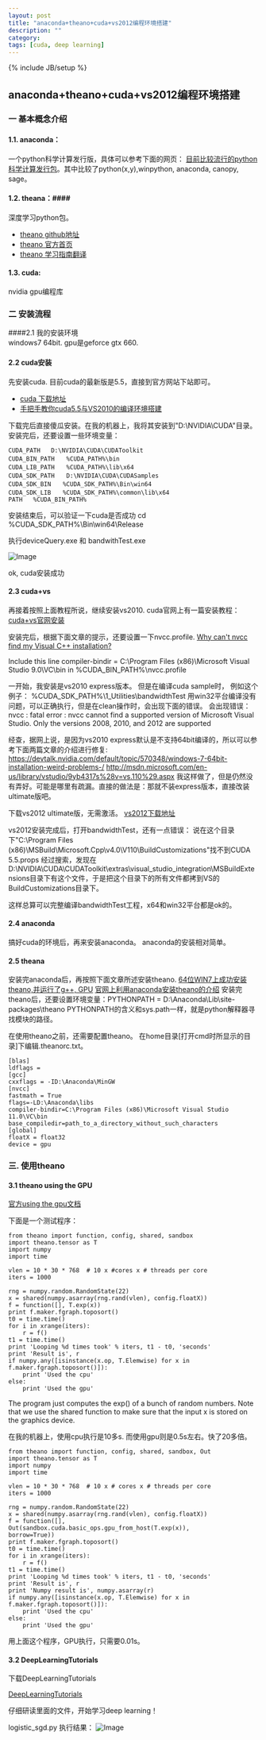 ```yaml
---
layout: post
title: "anaconda+theano+cuda+vs2012编程环境搭建"
description: ""
category: 
tags: [cuda, deep learning]
---
```

{% include JB/setup %}
## anaconda+theano+cuda+vs2012编程环境搭建 ##

### 一 基本概念介绍 ###

#### 1.1. anaconda： ####
  一个python科学计算发行版，具体可以参考下面的网页：
  [目前比较流行的python科学计算发行包](http://blog.csdn.net/rumswell/article/details/8927603)。其中比较了python(x,y),winpython, anaconda, canopy, sage。
#### 1.2. theana：####
深度学习python包。
  - [theano github地址](https://github.com/Theano/Theano)
  - [theano 官方首页](http://deeplearning.net/software/theano/)
  - [theano 学习指南翻译](http://www.cnblogs.com/xueliangliu/archive/2013/04/03/2997437.html)
  
#### 1.3. cuda: ####

nvidia gpu编程库


### 二 安装流程 ###
####2.1	我的安装环境  
windows7 64bit. gpu是geforce gtx 660.

#### 2.2 cuda安装 ####
先安装cuda. 目前cuda的最新版是5.5，直接到官方网站下站即可。
  - [cuda 下载地址](https://developer.nvidia.com/cuda-downloads)
  - [手把手教你cuda5.5与VS2010的编译环境搭建](http://blog.csdn.net/yeyang911/article/details/17450963)  
 
下载完后直接傻瓜安装。在我的机器上，我将其安装到"D:\NVIDIA\CUDA"目录。
安装完后，还要设置一些环境变量：
    
    CUDA_PATH   D:\NVIDIA\CUDA\CUDAToolkit
    CUDA_BIN_PATH　　%CUDA_PATH%\bin
    CUDA_LIB_PATH　　%CUDA_PATH%\lib\x64
    CUDA_SDK_PATH　　D:\NVIDIA\CUDA\CUDASamples
    CUDA_SDK_BIN　　%CUDA_SDK_PATH%\Bin\win64
    CUDA_SDK_LIB　　%CUDA_SDK_PATH%\common\lib\x64
    PATH   %CUDA_BIN_PATH%

   安装结束后，可以验证一下cuda是否成功
cd %CUDA_SDK_PATH%\Bin\win64\Release

执行deviceQuery.exe 和 bandwithTest.exe

![Image](http://d.pr/i/2g1A+)

ok, cuda安装成功

#### 2.3 cuda+vs ###
再接着按照上面教程所说，继续安装vs2010.
cuda官网上有一篇安装教程：
[cuda+vs官网安装](http://docs.nvidia.com/cuda/cuda-getting-started-guide-for-microsoft-windows/)

安装完后，根据下面文章的提示，还要设置一下nvcc.profile.
[Why can't nvcc find my Visual C++ installation?](http://stackoverflow.com/questions/2760374/why-cant-nvcc-find-my-visual-c-installation)

Include this line
    compiler-bindir = C:\Program Files (x86)\Microsoft Visual Studio 9.0\VC\bin
in
    %CUDA_BIN_PATH%\nvcc.profile

一开始，我安装是vs2010 express版本。
但是在编译cuda sample时，
例如这个例子： %CUDA_SDK_PATH%\1_Utilities\bandwidthTest
用win32平台编译没有问题，可以正确执行，但是在clean操作时，会出现下面的错误。
会出现错误： nvcc : fatal error : nvcc cannot find a supported version of Microsoft Visual Studio. Only the versions 2008, 2010, and 2012 are supported

经查，据网上说，是因为vs2010 express默认是不支持64bit编译的，所以可以参考下面两篇文章的介绍进行修复:
https://devtalk.nvidia.com/default/topic/570348/windows-7-64bit-installation-weird-problems-/
http://msdn.microsoft.com/en-us/library/vstudio/9yb4317s%28v=vs.110%29.aspx
我这样做了，但是仍然没有弄好。可能是哪里有疏漏。直接的做法是：那就不装express版本，直接改装ultimate版吧。

下载vs2012 ultimate版，无需激活。
[vs2012下载地址](http://www.edencx.com/visualstudio2012.html)

vs2012安装完成后，打开bandwidthTest，还有一点错误：
说在这个目录下"C:\Program Files (x86)\MSBuild\Microsoft.Cpp\v4.0\V110\BuildCustomizations"找不到CUDA 5.5.props
经过搜索，发现在D:\NVIDIA\CUDA\CUDAToolkit\extras\visual_studio_integration\MSBuildExtensions目录下有这个文件，于是把这个目录下的所有文件都拷到VS的BuildCustomizations目录下。

这样总算可以完整编译bandwidthTest工程，x64和win32平台都是ok的。


#### 2.4 anaconda ####
搞好cuda的环境后，再来安装anaconda。
   anaconda的安装相对简单。

#### 2.5 theana ####
安装完anaconda后，再按照下面文章所述安装theano.
  [64位WIN7上成功安装theano,并运行了g++, GPU](http://blog.csdn.net/yeyang911/article/details/16357133)
  [官网上利用anaconda安装theano的介绍](http://deeplearning.net/software/theano/install.html#windows-anaconda)
安装完theano后，还要设置环境变量：PYTHONPATH = D:\Anaconda\Lib\site-packages\theano
PYTHONPATH的含义和sys.path一样，就是python解释器寻找模块的路径。


在使用theano之前，还需要配置theano。
   在home目录[打开cmd时所显示的目录]下编辑.theanorc.txt。
	
	[blas]
	ldflags =
	[gcc]
	cxxflags = -ID:\Anaconda\MinGW
	[nvcc]
	fastmath = True
	flags=-LD:\Anaconda\libs
	compiler-bindir=C:\Program Files (x86)\Microsoft Visual Studio 11.0\VC\bin
	base_compiledir=path_to_a_directory_without_such_characters
	[global]
	floatX = float32
	device = gpu

### 三. 使用theano ###
#### 3.1 theano using the GPU ####
[官方using the gpu文档](http://deeplearning.net/software/theano/tutorial/using_gpu.html#using-gpu)

下面是一个测试程序：

    from theano import function, config, shared, sandbox
    import theano.tensor as T
    import numpy
    import time
    
    vlen = 10 * 30 * 768  # 10 x #cores x # threads per core
    iters = 1000
    
    rng = numpy.random.RandomState(22)
    x = shared(numpy.asarray(rng.rand(vlen), config.floatX))
    f = function([], T.exp(x))
    print f.maker.fgraph.toposort()
    t0 = time.time()
    for i in xrange(iters):
        r = f()
    t1 = time.time()
    print 'Looping %d times took' % iters, t1 - t0, 'seconds'
    print 'Result is', r
    if numpy.any([isinstance(x.op, T.Elemwise) for x in f.maker.fgraph.toposort()]):
        print 'Used the cpu'
    else:
        print 'Used the gpu'


The program just computes the exp() of a bunch of random numbers. Note that we use the shared function to make sure that the input x is stored on the graphics device.

在我的机器上，使用cpu执行是10多s. 而使用gpu则是0.5s左右。快了20多倍。

    
    from theano import function, config, shared, sandbox, Out
    import theano.tensor as T
    import numpy
    import time
    
    vlen = 10 * 30 * 768  # 10 x # cores x # threads per core
    iters = 1000
    
    rng = numpy.random.RandomState(22)
    x = shared(numpy.asarray(rng.rand(vlen), config.floatX))
    f = function([],
    Out(sandbox.cuda.basic_ops.gpu_from_host(T.exp(x)),
    borrow=True))
    print f.maker.fgraph.toposort()
    t0 = time.time()
    for i in xrange(iters):
        r = f()
    t1 = time.time()
    print 'Looping %d times took' % iters, t1 - t0, 'seconds'
    print 'Result is', r
    print 'Numpy result is', numpy.asarray(r)
    if numpy.any([isinstance(x.op, T.Elemwise) for x in f.maker.fgraph.toposort()]):
        print 'Used the cpu'
    else:
        print 'Used the gpu'


用上面这个程序，GPU执行，只需要0.01s。

#### 3.2 DeepLearningTutorials ####
   下载DeepLearningTutorials

   [DeepLearningTutorials](https://github.com/lisa-lab/DeepLearningTutorials)

   仔细研读里面的文件，开始学习deep learning！

   logistic_sgd.py
   执行结果：
  ![Image](http://d.pr/i/ZFD1+)
